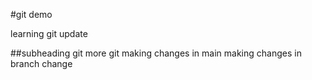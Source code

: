 #git demo

learning git update

##subheading
git more git
making changes in main
making changes in branch change